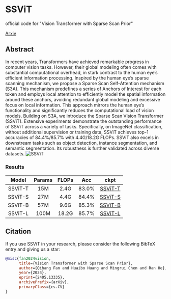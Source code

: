 # SSViT
official code for "Vision Transformer with Sparse Scan Prior"

[Arxiv](https://arxiv.org/abs/2405.13335)

## Abstract
In recent years, Transformers have achieved remarkable progress in computer vision tasks. However, their global modeling often comes with substantial computational overhead, in stark contrast to the human eye’s efficient information processing. Inspired by the human eye’s sparse scanning mechanism, we propose a Sparse Scan Self-Attention mechanism (S3A). This mechanism predefines a series of Anchors of Interest for each token and employs local attention to efficiently model the spatial information around these anchors, avoiding redundant global modeling
and excessive focus on local information. This approach mirrors the human eye’s functionality and significantly reduces the computational load of vision models. Building on S3A, we introduce the Sparse Scan Vision Transformer (SSViT). Extensive experiments demonstrate the outstanding performance of SSViT across a variety of tasks. Specifically, on ImageNet classification, without additional supervision or training data, SSViT achieves top-1 accuracies of 84.4%/85.7% with 4.4G/18.2G FLOPs. SSViT also excels in downstream tasks such as object detection, instance segmentation, and semantic segmentation. Its robustness is further validated across diverse datasets.
![SSViT](SSViT.png)


### Results
|Model|Params|FLOPs|Acc|ckpt|
|:---:|:---:|:---:|:---:|:---:|
|SSViT-T|15M|2.4G|83.0%|[SSViT-T](https://pan.baidu.com/s/1tUVtDmp2WJqUms3HZODzBg?pwd=xs4c)|
|SSViT-S|27M|4.4G|84.4%|[SSViT-S](https://pan.baidu.com/s/1QDNfGgxXBhzKWh1vO0rVlA?pwd=ehvz)|
|SSViT-B|57M|9.6G|85.3%|[SSViT-B](https://pan.baidu.com/s/1ribfXbjrPexvOK8N6XOwRw?pwd=8tx6)|
|SSViT-L|100M|18.2G|85.7%|[SSViT-L](https://pan.baidu.com/s/1xjp0X1q8WoiLZPFpRRh43Q?pwd=4nxm)|

## Citation

If you use SSViT in your research, please consider the following BibTeX entry and giving us a star:
```BibTeX
@misc{fan2024vision,
      title={Vision Transformer with Sparse Scan Prior}, 
      author={Qihang Fan and Huaibo Huang and Mingrui Chen and Ran He},
      year={2024},
      eprint={2405.13335},
      archivePrefix={arXiv},
      primaryClass={cs.CV}
}
